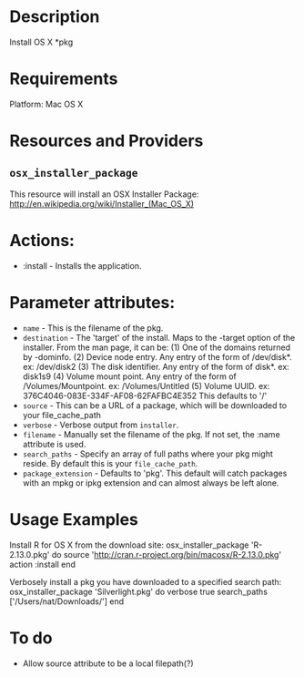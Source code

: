 Description
===========

Install OS X *pkg 

Requirements
============

Platform: Mac OS X

Resources and Providers
=======================

`osx_installer_package`
-------------

This resource will install an OSX Installer Package:  http://en.wikipedia.org/wiki/Installer_(Mac_OS_X)

# Actions:

* :install - Installs the application.

# Parameter attributes:

* `name` - This is the filename of the pkg.
* `destination` - The 'target' of the install.  Maps to the -target option of the installer.  From the man page, it can be:
        (1) One of the domains returned by -dominfo.
        (2) Device node entry.  Any entry of the form of /dev/disk*.
              ex: /dev/disk2
        (3) The disk identifier.  Any entry of the form of disk*.  ex: disk1s9
        (4) Volume mount point.  Any entry of the form of /Volumes/Mountpoint.
              ex: /Volumes/Untitled
        (5) Volume UUID.  ex: 376C4046-083E-334F-AF08-62FAFBC4E352
  This defaults to '/'
* `source` - This can be a URL of a package, which will be downloaded to your file_cache_path
* `verbose` - Verbose output from `installer`.
* `filename` - Manually set the filename of the pkg.  If not set, the :name attribute is used.
* `search_paths` - Specify an array of full paths where your pkg might reside.  By default this is your `file_cache_path`.
* `package_extension` - Defaults to 'pkg'.  This default will catch packages with an mpkg or ipkg extension and can almost always be left alone.

Usage Examples
==============

Install R for OS X from the download site:
    osx_installer_package 'R-2.13.0.pkg' do
      source 'http://cran.r-project.org/bin/macosx/R-2.13.0.pkg'
      action :install
    end

Verbosely install a pkg you have downloaded to a specified search path:
    osx_installer_package 'Silverlight.pkg' do
      verbose true
      search_paths ['/Users/nat/Downloads/']
    end


To do
=====
* Allow source attribute to be a local filepath(?)
